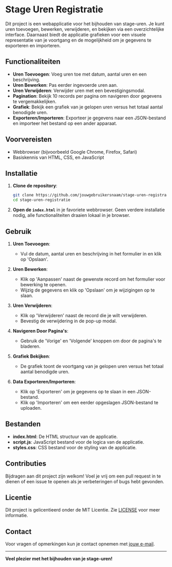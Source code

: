 # Stage Uren Registratie

Dit project is een webapplicatie voor het bijhouden van stage-uren. Je kunt uren toevoegen, bewerken, verwijderen, en bekijken via een overzichtelijke interface. Daarnaast biedt de applicatie grafieken voor een visuele representatie van je voortgang en de mogelijkheid om je gegevens te exporteren en importeren.

## Functionaliteiten

- **Uren Toevoegen**: Voeg uren toe met datum, aantal uren en een beschrijving.
- **Uren Bewerken**: Pas eerder ingevoerde uren aan.
- **Uren Verwijderen**: Verwijder uren met een bevestigingsmodal.
- **Pagination**: Bekijk 10 records per pagina om navigeren door gegevens te vergemakkelijken.
- **Grafiek**: Bekijk een grafiek van je gelopen uren versus het totaal aantal benodigde uren.
- **Exporteren/Importeren**: Exporteer je gegevens naar een JSON-bestand en importeer het bestand op een ander apparaat.

## Voorvereisten

- Webbrowser (bijvoorbeeld Google Chrome, Firefox, Safari)
- Basiskennis van HTML, CSS, en JavaScript

## Installatie

1. **Clone de repository**:
    ```bash
    git clone https://github.com/jouwgebruikersnaam/stage-uren-registratie.git
    cd stage-uren-registratie
    ```

2. **Open de `index.html`** in je favoriete webbrowser. Geen verdere installatie nodig, alle functionaliteiten draaien lokaal in je browser.

## Gebruik

1. **Uren Toevoegen**:
   - Vul de datum, aantal uren en beschrijving in het formulier in en klik op 'Opslaan'.

2. **Uren Bewerken**:
   - Klik op 'Aanpassen' naast de gewenste record om het formulier voor bewerking te openen.
   - Wijzig de gegevens en klik op 'Opslaan' om je wijzigingen op te slaan.

3. **Uren Verwijderen**:
   - Klik op 'Verwijderen' naast de record die je wilt verwijderen.
   - Bevestig de verwijdering in de pop-up modal.

4. **Navigeren Door Pagina's**:
   - Gebruik de 'Vorige' en 'Volgende' knoppen om door de pagina's te bladeren.

5. **Grafiek Bekijken**:
   - De grafiek toont de voortgang van je gelopen uren versus het totaal aantal benodigde uren.

6. **Data Exporteren/Importeren**:
   - Klik op 'Exporteren' om je gegevens op te slaan in een JSON-bestand.
   - Klik op 'Importeren' om een eerder opgeslagen JSON-bestand te uploaden.

## Bestanden

- **index.html**: De HTML structuur van de applicatie.
- **script.js**: JavaScript bestand voor de logica van de applicatie.
- **styles.css**: CSS bestand voor de styling van de applicatie.

## Contributies

Bijdragen aan dit project zijn welkom! Voel je vrij om een pull request in te dienen of een issue te openen als je verbeteringen of bugs hebt gevonden.

## Licentie

Dit project is gelicentieerd onder de MIT Licentie. Zie [LICENSE](LICENSE) voor meer informatie.

## Contact

Voor vragen of opmerkingen kun je contact opnemen met [jouw e-mail](mailto:jouw-email@example.com).

---

**Veel plezier met het bijhouden van je stage-uren!**
